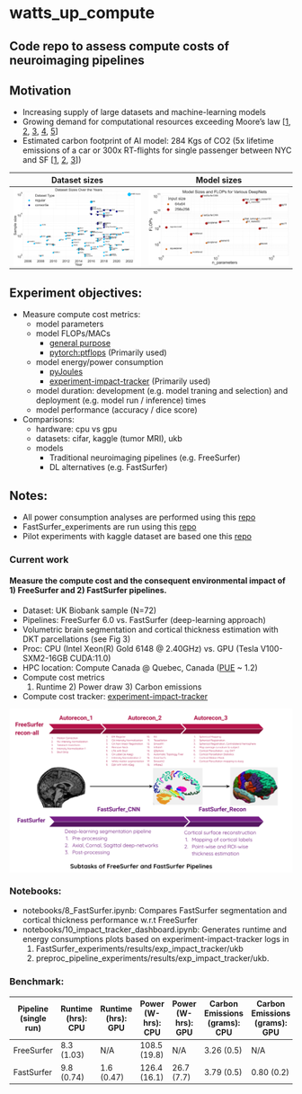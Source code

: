 # watts_up_compute

## Code repo to assess compute costs of neuroimaging pipelines


## Motivation
- Increasing supply of large datasets and machine-learning models
- Growing demand for computational resources exceeding Moore’s law [[1](https://openai.com/blog/ai-and-compute/), [2](https://www.technologyreview.com/2019/06/06/239031/training-a-single-ai-model-can-emit-as-much-carbon-as-five-cars-in-their-lifetimes/
), [3](https://arxiv.org/abs/1907.10597), [4](https://dl.acm.org/doi/10.1145/3442188.3445922), [5](https://arxiv.org/abs/2104.10350)]
- Estimated carbon footprint of AI model: 284 Kgs of CO2 (5x lifetime emissions of a car or 300x RT-flights for single passenger between NYC and SF [[1](https://openai.com/blog/ai-and-compute/), [2](https://www.technologyreview.com/2019/06/06/239031/training-a-single-ai-model-can-emit-as-much-carbon-as-five-cars-in-their-lifetimes/
), [3](https://arxiv.org/abs/1907.10597)])


|        Dataset sizes        | Model sizes      | 
| :-------------: | :----------: | 
|<img src="figures/Fig1b.png" alt="Drawing" align="middle" width="500px"/>|<img src="figures/Fig1c.png" alt="Drawing" align="middle" width="570px"/> |

## Experiment objectives:
- Measure compute cost metrics:
  - model parameters
  - model FLOPs/MACs
    - [general purpose](http://www.bnikolic.co.uk/blog/python/flops/2019/09/27/python-counting-events.html)
    - [pytorch:ptflops](https://github.com/sovrasov/flops-counter.pytorch) (Primarily used)
  - model energy/power consumption
    - [pyJoules](https://github.com/powerapi-ng/pyJoules)
    - [experiment-impact-tracker](https://github.com/Breakend/experiment-impact-tracker) (Primarily used)
  - model duration: development (e.g. model traning and selection) and deployment (e.g. model run / inference) times
  - model performance (accuracy / dice score)
- Comparisons:
  - hardware: cpu vs gpu
  - datasets: cifar, kaggle (tumor MRI), ukb
  - models
    - Traditional neuroimaging pipelines (e.g. FreeSurfer)
    - DL alternatives (e.g. FastSurfer)

## Notes:  
- All power consumption analyses are performed using this [repo](https://github.com/nikhil153/experiment-impact-tracker)
- FastSurfer_experiments are run using this [repo](https://github.com/nikhil153/FastSurfer)
- Pilot experiments with kaggle dataset are based one this [repo](https://github.com/mateuszbuda/brain-segmentation-pytorch)

### Current work
#### Measure the compute cost and the consequent environmental impact of 1) FreeSurfer and 2) FastSurfer pipelines. 

- Dataset: UK Biobank sample (N=72)
- Pipelines: FreeSurfer 6.0 vs. FastSurfer (deep-learning approach) 
- Volumetric brain segmentation and cortical thickness estimation with DKT parcellations (see Fig 3)
- Proc: CPU (Intel Xeon(R) Gold 6148 @ 2.40GHz) vs. GPU (Tesla V100-SXM2-16GB CUDA:11.0)
- HPC location: Compute Canada @ Quebec, Canada ([PUE](https://en.wikipedia.org/wiki/Power_usage_effectiveness) ~ 1.2)
- Compute cost metrics
  1) Runtime         2) Power draw         3) Carbon emissions
- Compute cost tracker: [experiment-impact-tracker]((https://github.com/Breakend/experiment-impact-tracker))


<img src="figures/FreeSurfer_FastSurfer.png" alt="Drawing" align="middle" width="800px"/>


### Notebooks:
- notebooks/8_FastSurfer.ipynb: Compares FastSurfer segmentation and cortical thickness performance w.r.t FreeSurfer
- notebooks/10_impact_tracker_dashboard.ipynb: Generates runtime and energy consumptions plots based on experiment-impact-tracker logs in
   1) FastSurfer_experiments/results/exp_impact_tracker/ukb 
   2) preproc_pipeline_experiments/results/exp_impact_tracker/ukb. 

### Benchmark:

|        Pipeline (single run)  | Runtime (hrs): CPU        | Runtime (hrs): GPU        | Power (W-hrs): CPU          | Power (W-hrs): GPU        |  Carbon Emissions (grams): CPU        |  Carbon Emissions (grams): GPU        |
|-----------------------------------------------------|------------|------------|------------|------------|------------|------------|
| FreeSurfer    | 8.3 (1.03) | N/A        | 108.5 (19.8) | N/A        | 3.26 (0.5) | N/A        |
| FastSurfer    | 9.8 (0.74) | 1.6 (0.47) | 126.4 (16.1) | 26.7 (7.7) | 3.79 (0.5) | 0.80 (0.2) |

